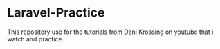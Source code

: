 # Laravel-Practice
This repository use for the tutorials from Dani Krossing on youtube that i watch and practice
